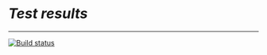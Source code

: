 # ***Test results***  
___
[![Build status](https://ci.appveyor.com/api/projects/status/3hwo8b6v9bvkshoh/branch/master?svg=true)](https://ci.appveyor.com/project/AzNavyr/hwautoqa-restassured/branch/master)
